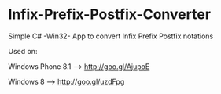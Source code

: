 # Infix-Prefix-Postfix-Converter

Simple C# -Win32- App to convert Infix Prefix Postfix notations


Used on:

Windows Phone 8.1  --> http://goo.gl/AjupoE

Windows 8  --> http://goo.gl/uzdFpg
